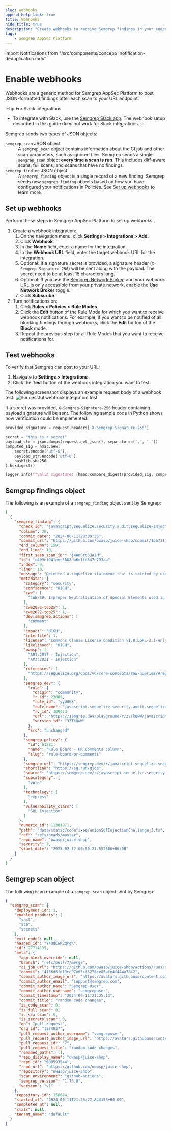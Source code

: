 ```yaml
---
slug: webhooks
append_help_link: true
title: Webhooks
hide_title: true
description: "Create webhooks to receive Semgrep findings in your endpoints."
tags:
    - Semgrep AppSec Platform
---
```


import Notifications from "/src/components/concept/_notification-deduplication.mdx"

# Enable webhooks

Webhooks are a generic method for Semgrep AppSec Platform to post JSON-formatted findings after each scan to your URL endpoint.

:::tip For Slack integrations
- To integrate with Slack, use the [Semgrep Slack app](/semgrep-appsec-platform/slack-notifications). The webhook setup described in this guide does not work for Slack integrations.
:::

Semgrep sends two types of JSON objects:

<dl>
<dt><code>semgrep_scan</code> JSON object</dt>
<dd> A <code>semgrep_scan</code> object contains information about the CI job and other scan parameters, such as ignored files. Semgrep sends a single <code>semgrep_scan</code> object <strong>every time a scan is run</strong>. This includes diff-aware scans, full scans, and scans that have no findings.</dd>
<dt><code>semgrep_finding</code> JSON object</dt>
<dd>A <code>semgrep_finding</code> object is a single record of a new finding. Semgrep sends new <code>semgrep_finding</code> objects based on how you have configured your notifications in Policies. See <a href="#set-up-webhooks">Set up webhooks</a> to learn more.</dd>
</dl>

## Set up webhooks

Perform these steps in Semgrep AppSec Platform to set up webhooks:

1. Create a webhook integration:
    1. On the navigation menu, click **<i class="fa-solid fa-gear"></i> Settings > Integrations > Add**.
    2. Click **Webhook**.
    3. In the **Name** field, enter a name for the integration.
    4. In the **Webhook URL** field, enter the target webhook URL for the integration.
    5. Optional: If a signature secret is provided, a signature header (`X-Semgrep-Signature-256`) will be sent along with the payload. The secret need to be at least 15 characters long.
    5. Optional: If you use the [Semgrep Network Broker](/semgrep-ci/network-broker), and your webhook URL is only accessible from your private network, enable the **Use Network Broker** toggle.
    6. Click **Subscribe**.
2. Turn notifications on:
    1. Click **Rules > Policies > <i class="fa-solid fa-gear"></i> Rule Modes**.
    2. Click the **Edit** button of the Rule Mode for which you want to receive webhook notifications. For example, if you want to be notified of all blocking findings through webhooks, click the **Edit** button of the **Block** mode.
    3. Repeat the previous step for all Rule Modes that you want to receive notifications for.

## Test webhooks

To verify that Semgrep can post to your URL:
1. Navigate to **<i class="fa-solid fa-gear"></i> Settings > Integrations**
2. Click the **Test** button of the webhook integration you want to test.

The following screenshot displays an example request body of a webhook test:
![Successful webhook integration test](/img/webhook-successful-test.png)

If a secret was provided, `X-Semgrep-Signature-256` header containing payload signature will be sent. The following sample code in Python shows how verification could be implemented:

```python
provided_signature = request.headers['X-Semgrep-Signature-256']

secret = "this_is_a_secret"
payload_str = json.dumps(request.get_json(), separators=(',', ':'))
computed_sig = hmac.new(
    secret.encode('utf-8'),
    payload_str.encode('utf-8'),
    hashlib.sha256
).hexdigest()

logger.info(f"valid signature: {hmac.compare_digest(provided_sig, computed_sig)}")
```


<Notifications />

## Semgrep findings object

The following is an example of a `semgrep_finding` object sent by Semgrep:

```json
[
  {
    "semgrep_finding": {
      "check_id": "javascript.sequelize.security.audit.sequelize-injection-express.express-sequelize-injection",
      "column": 28,
      "commit_date": "2024-06-11T20:39:36",
      "commit_url": "https://github.com/owasp/juice-shop/commit/1bb71fff3589e51293e373274092d82c426025d2",
      "end_column": 159,
      "end_line": 10,
      "first_seen_scan_id": "j4an6ro33aJM",
      "id": "c409ef941eec3008da6e1fd347e793aa",
      "index": 0,
      "line": 10,
      "message": "Detected a sequelize statement that is tainted by user-input. This could lead to SQL injection if the variable is user-controlled and is not properly sanitized. In order to prevent SQL injection, it is recommended to use parameterized queries or prepared statements.",
      "metadata": {
        "category": "security",
        "confidence": "HIGH",
        "cwe": [
          "CWE-89: Improper Neutralization of Special Elements used in an SQL Command ('SQL Injection')"
        ],
        "cwe2021-top25": 1,
        "cwe2022-top25": 1,
        "dev.semgrep.actions": [
          "comment"
        ],
        "impact": "HIGH",
        "interfile": 1,
        "license": "Commons Clause License Condition v1.0[LGPL-2.1-only]",
        "likelihood": "HIGH",
        "owasp": [
          "A01:2017 - Injection",
          "A03:2021 - Injection"
        ],
        "references": [
          "https://sequelize.org/docs/v6/core-concepts/raw-queries/#replacements"
        ],
        "semgrep.dev": {
          "rule": {
            "origin": "community",
            "r_id": 22085,
            "rule_id": "yyU0GX",
            "rule_name": "javascript.sequelize.security.audit.sequelize-injection-express.express-sequelize-injection",
            "rv_id": 109973,
            "url": "https://semgrep.dev/playground/r/3ZTkQwW/javascript.sequelize.security.audit.sequelize-injection-express.express-sequelize-injection",
            "version_id": "3ZTkQwW"
          },
          "src": "unchanged"
        },
        "semgrep.policy": {
          "id": 61271,
          "name": "Rule Board - PR Comments column",
          "slug": "rule-board-pr-comments"
        },
        "semgrep.url": "https://semgrep.dev/r/javascript.sequelize.security.audit.sequelize-injection-express.express-sequelize-injection",
        "shortlink": "https://sg.run/gjoe",
        "source": "https://semgrep.dev/r/javascript.sequelize.security.audit.sequelize-injection-express.express-sequelize-injection",
        "subcategory": [
          "vuln"
        ],
        "technology": [
          "express"
        ],
        "vulnerability_class": [
          "SQL Injection"
        ]
      },
      "numeric_id": 11301071,
      "path": "data/static/codefixes/unionSqlInjectionChallenge_3.ts",
      "ref": "refs/heads/master",
      "repo_name": "owasp/juice-shop",
      "severity": 2,
      "start_date": "2023-02-12 00:50:21.552606+00:00"
    }
  }
]
```

## Semgrep scan object

The following is an example of a `semgrep_scan` object sent by Semgrep:

```json
{
  "semgrep_scan": {
    "deployment_id": 1,
    "enabled_products": [
      "sast",
      "sca",
      "secrets"
    ],
    "exit_code": null,
    "hashed_id": "Y4QdEwR2qPgK",
    "id": 27714135,
    "meta": {
      "app_block_override": null,
      "branch": "refs/pull/7/merge",
      "ci_job_url": "https://github.com/owasp/juice-shop/actions/runs/9999999",
      "commit": "4166d6fd19ce97e65cf3278ce85afe4f444a7842",
      "commit_author_image_url": "https://avatars.githubusercontent.com/u/1274037?v=4",
      "commit_author_email": "support@semgrep.com",
      "commit_author_name": "Semgrep User",
      "commit_author_username": "semgrepuser",
      "commit_timestamp": "2024-06-11T21:25:13",
      "commit_title": "random code changes",
      "is_code_scan": 0,
      "is_full_scan": 0,
      "is_sca_scan": 0,
      "is_secrets_scan": 0,
      "on": "pull_request",
      "org_id": "1274037",
      "pull_request_author_username": "semgrepuser",
      "pull_request_author_image_url": "https://avatars.githubusercontent.com/u/29760937?s=200&v=4",
      "pull_request_id": "7",
      "pull_request_title": "random code changes",
      "renamed_paths": [],
      "repo_display_name": "owasp/juice-shop",
      "repo_id": "600593544",
      "repo_url": "https://github.com/owasp/juice-shop",
      "repository": "owasp/juice-shop",
      "scan_environment": "github-actions",
      "semgrep_version": "1.75.0",
      "version": "v1"
    },
    "repository_id": 158684,
    "started_at": "2024-06-11T21:26:22.844158+00:00",
    "completed_at": null,
    "stats": null,
    "tenant_name": "default"
  }
}
```
